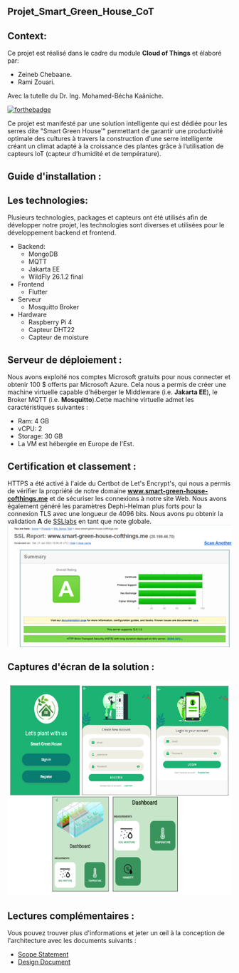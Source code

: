 
## Projet_Smart_Green_House_CoT

## Context: 
Ce projet est réalisé dans le cadre du module **Cloud of Things** et élaboré par:
- Zeineb Chebaane.
- Rami Zouari.

Avec la tutelle du Dr. Ing. Mohamed-Bécha Kaâniche.


[![forthebadge](http://forthebadge.com/images/badges/built-with-love.svg)](http://forthebadge.com)

Ce projet est manifesté par une solution intelligente qui est dédiée pour les serres dite "Smart Green House'" permettant de garantir une productivité optimale des cultures à travers la construction d'une serre intelligente créant un climat adapté à la croissance des plantes grâce à l’utilisation de capteurs IoT (capteur d’humidité et de température).


## Guide d'installation :
## Les technologies:
Plusieurs technologies, packages et capteurs ont été utilisés afin de développer notre projet, les technologies sont diverses et utilisées pour le développement backend et frontend.
- Backend:
  - MongoDB
  - MQTT
  - Jakarta EE
  - WildFly 26.1.2 final
- Frontend
  - Flutter
- Serveur
  - Mosquitto Broker
- Hardware
  - Raspberry Pi 4
  - Capteur DHT22
  - Capteur de moisture

## Serveur de déploiement :
Nous avons exploité nos comptes Microsoft gratuits pour nous connecter et obtenir 100 $ offerts par Microsoft Azure. Cela nous a permis de créer une machine virtuelle capable d'héberger le Middleware (i.e. **Jakarta EE**), le Broker MQTT (i.e. **Mosquitto**).Cette machine virtuelle admet les caractéristiques suivantes :
* Ram: 4 GB
* vCPU: 2
* Storage: 30 GB
* La VM est hébergée en Europe de l'Est.


## Certification et classement :

HTTPS a été activé à l'aide du Certbot de Let's Encrypt's, qui nous a permis de vérifier la propriété de notre domaine **www.smart-green-house-cofthings.me** et de sécuriser les connexions à notre site Web. Nous avons également généré les paramètres Dephi-Helman plus forts pour la connexion TLS avec une longueur de 4096 bits. Nous avons pu obtenir la validation **A** de [SSLlabs](https://www.ssllabs.com/) en tant que note globale.
![Certification](Docs/Certification.PNG)

## Captures d'écran de la solution :

![Captures solution](https://github.com/zeinebchebaane/Projet_Smart_Green_House_COT/blob/main/Docs/Captures%20solution.PNG)

## Lectures complémentaires :
Vous pouvez trouver plus d'informations et jeter un œil à la conception de l'architecture avec les documents suivants :
-  [Scope Statement](Docs/ScopeStatement.pdf)
-  [Design Document](Docs/Cahier_Conceptuel.pdf)

